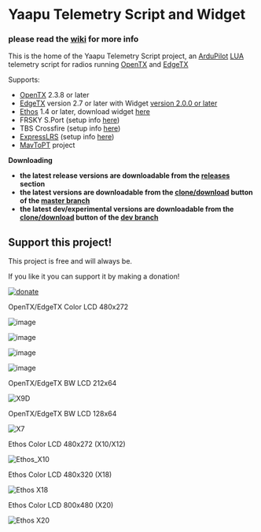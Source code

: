 
# Yaapu Telemetry Script and Widget

### please read the [wiki](https://github.com/yaapu/FrskyTelemetryScript/wiki) for more info

This is the home of the Yaapu Telemetry Script project, an [ArduPilot](http://ardupilot.org/ardupilot/index.html) [LUA](https://www.lua.org/about.html) telemetry script for radios running [OpenTX](https://www.open-tx.org/) and [EdgeTX](http://www.edgetx.org)

Supports:
 - [OpenTX](https://www.open-tx.org) 2.3.8 or later
 - [EdgeTX](http://www.edgetx.org) version 2.7 or later with Widget [version 2.0.0 or later](https://github.com/yaapu/FrskyTelemetryScript/archive/master.zip)
 - [Ethos](https://ethos.frsky-rc.com/) 1.4 or later, download widget [here](https://github.com/yaapu/FrskyTelemetryScript/tree/master/ETHOS) 
 - FRSKY S.Port (setup info [here](https://ardupilot.org/copter/docs/common-connecting-sport-fport.html))
 - TBS Crossfire (setup info [here](https://github.com/yaapu/FrskyTelemetryScript/wiki/Passthrough-over-CRSF-and-ExpressLRS))
 - [ExpressLRS](https://www.expresslrs.org/) (setup info [here](https://github.com/yaapu/FrskyTelemetryScript/wiki/Passthrough-over-CRSF-and-ExpressLRS))
 - [MavToPT](https://github.com/zs6buj/MavlinkToPassthru) project

**Downloading**
- **the latest release versions are downloadable from the [releases](https://github.com/yaapu/FrskyTelemetryScript/releases) section** 
- **the latest versions are downloadable from the [clone/download](https://github.com/yaapu/FrskyTelemetryScript/archive/master.zip) button of the [master branch](https://github.com/yaapu/FrskyTelemetryScript/tree/master)** 
- **the latest dev/experimental versions are downloadable from the [clone/download](https://github.com/yaapu/FrskyTelemetryScript/archive/dev.zip) button of the [dev branch](https://github.com/yaapu/FrskyTelemetryScript/tree/dev)** 

## Support this project!

This project is free and will always be.

If you like it you can support it by making a donation!

[![donate](https://user-images.githubusercontent.com/30294218/61724877-16fa7a80-ad6f-11e9-80de-9771e0b820ae.png)](https://paypal.me/yaapu)


OpenTX/EdgeTX Color LCD 480x272

![image](https://user-images.githubusercontent.com/30294218/198382377-cb48032f-ea5c-4f8d-aa12-f592c1e09358.png)

![image](https://user-images.githubusercontent.com/30294218/204914642-869ae6eb-f263-4d3e-b819-c2574f5c2074.png)

![image](https://user-images.githubusercontent.com/30294218/204914982-1040ff20-c5e8-419e-aeee-fff2a6b20bc2.png)

![image](https://user-images.githubusercontent.com/30294218/204915278-1beee89d-ca49-4568-a0a5-742292c7e6cb.png)


OpenTX/EdgeTX BW LCD 212x64

![X9D](https://github.com/yaapu/FrskyTelemetryScript/raw/master/TARANIS/IMAGES/x9d.png)

OpenTX/EdgeTX BW LCD 128x64

![X7](https://github.com/yaapu/FrskyTelemetryScript/raw/master/TARANIS/IMAGES/x7.png)

Ethos Color LCD 480x272 (X10/X12)

![Ethos_X10](https://user-images.githubusercontent.com/30294218/194421471-38b308cf-d0d0-4500-af52-6647e6d993a0.png)

Ethos Color LCD 480x320 (X18)

![Ethos X18](https://user-images.githubusercontent.com/30294218/194421562-4ea6b2dd-ed01-4585-95f1-6b09313b8d3d.png)

Ethos Color LCD 800x480 (X20)

![Ethos X20](https://user-images.githubusercontent.com/30294218/194421598-be8c3dbd-9ac4-494a-bad9-9bd668f105ce.png)
